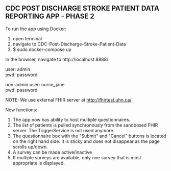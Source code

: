 ## CDC POST DISCHARGE STROKE PATIENT DATA REPORTING APP - PHASE 2

To run the app using Docker:
1. open terminal
2. navigate to CDC-Post-Discharge-Stroke-Patient-Data
3. $ sudo docker-compose up

In the browser, navigate to  http://localhost:8888/  

user: admin  
pwd: password  

non-admin user: nurse_jane  
pwd: password  

NOTE: We use external FHIR server at http://fhirtest.uhn.ca/  


New functions:
1. The app now has ability to host multiple questionnaires.  
2. The list of patients is pulled synchronously from the sandboxed FHIR server. The TriggerService is not used anymore.
3. The questionnaire box with the "Submit" and "Cancel" buttons is located on the right hand side. It is sticky and does not disappear as the page scrolls up/down.
4. A survey can be made active/inactive
5. If multiple surveys are available, only one survey that is most appropriate is displayed.


	
	
